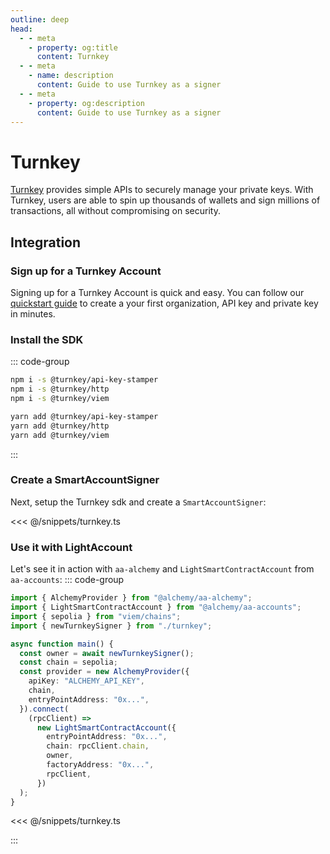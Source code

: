 ```yaml
---
outline: deep
head:
  - - meta
    - property: og:title
      content: Turnkey
  - - meta
    - name: description
      content: Guide to use Turnkey as a signer
  - - meta
    - property: og:description
      content: Guide to use Turnkey as a signer
---
```


# Turnkey

[Turnkey](https://turnkey.com) provides simple APIs to securely manage your private keys. With Turnkey, users are able to spin up thousands of wallets and sign millions of transactions, all without compromising on security.

## Integration

### Sign up for a Turnkey Account

Signing up for a Turnkey Account is quick and easy. You can follow our [quickstart guide](https://docs.turnkey.com/getting-started/quickstart) to create a your first organization, API key and private key in minutes.

### Install the SDK

::: code-group

```bash [npm]
npm i -s @turnkey/api-key-stamper
npm i -s @turnkey/http
npm i -s @turnkey/viem
```

```bash [yarn]
yarn add @turnkey/api-key-stamper
yarn add @turnkey/http
yarn add @turnkey/viem
```

:::

### Create a SmartAccountSigner

Next, setup the Turnkey sdk and create a `SmartAccountSigner`:

<<< @/snippets/turnkey.ts

### Use it with LightAccount

Let's see it in action with `aa-alchemy` and `LightSmartContractAccount` from `aa-accounts`:
::: code-group

```ts [example.ts]
import { AlchemyProvider } from "@alchemy/aa-alchemy";
import { LightSmartContractAccount } from "@alchemy/aa-accounts";
import { sepolia } from "viem/chains";
import { newTurnkeySigner } from "./turnkey";

async function main() {
  const owner = await newTurnkeySigner();
  const chain = sepolia;
  const provider = new AlchemyProvider({
    apiKey: "ALCHEMY_API_KEY",
    chain,
    entryPointAddress: "0x...",
  }).connect(
    (rpcClient) =>
      new LightSmartContractAccount({
        entryPointAddress: "0x...",
        chain: rpcClient.chain,
        owner,
        factoryAddress: "0x...",
        rpcClient,
      })
  );
}

```

<<< @/snippets/turnkey.ts

:::
